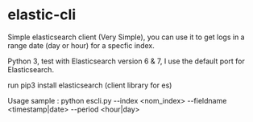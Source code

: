 # elastic-cli

Simple elasticsearch client (Very Simple), you can use it to get logs in a range date (day or hour) for a specfic index. 

Python 3, test with Elasticsearch version 6 & 7, I use the default port for Elasticsearch.

run pip3 install elasticsearch (client library for es)

Usage sample : python escli.py --index <nom_index> --fieldname <timestamp|date> --period <hour|day>
